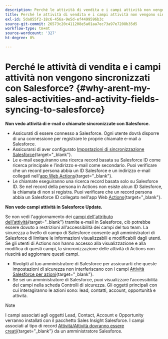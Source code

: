 ```yaml
---
description: Perché le attività di vendita e i campi attività non vengono sincronizzati con Salesforce? - Documentazione di Marketo - Documentazione del prodotto
title: Perché le attività di vendita e i campi attività non vengono sincronizzati con Salesforce?
exl-id: 5da855f2-18c6-456a-9e5d-ef4499596b3c
source-git-commit: 26573c20c411208e5a01aa7ec73a97e7208b35d5
workflow-type: tm+mt
source-wordcount: '327'
ht-degree: 0%

---
```


# Perché le attività di vendita e i campi attività non vengono sincronizzati con Salesforce? {#why-arent-my-sales-activities-and-activity-fields-syncing-to-salesforce}

**Non vedo attività di e-mail o chiamate sincronizzate con Salesforce.**

* Assicurati di essere connesso a Salesforce. Ogni utente dovrà disporre di una connessione per registrare le proprie chiamate e-mail a Salesforce.
* Assicurarsi di aver configurato [Impostazioni di sincronizzazione Salesforce](/help/marketo/product-docs/marketo-sales-insight/actions/crm/salesforce-integration/sync-sales-activities-to-salesforce.md){target="_blank"}.
* Le e-mail eseguiranno una ricerca record basata su Salesforce ID come ricerca principale e l’indirizzo e-mail come secondario. Puoi verificare che un record persona abbia un ID Salesforce e un indirizzo e-mail collegati nell&#39;[app Web Actions](https://toutapp.com/next#command_center){target="_blank"}.
* Le chiamate eseguiranno una ricerca record basata solo su Salesforce ID. Se nel record della persona in Actions non esiste alcun ID Salesforce, la chiamata di non si registra. Puoi verificare che un record persona abbia un Salesforce ID collegato nell&#39;app Web [Actions](https://toutapp.com/next#command_center){target="_blank"}.

**Non vedo campi attività in Salesforce Update.**

Se non vedi l&#39;aggiornamento dei [campi dell&#39;attributo dell&#39;attività](/help/marketo/product-docs/marketo-sales-insight/actions/crm/salesforce-package-configuration/logging-sales-activity-attributes-to-salesforce.md){target="_blank"} tramite e-mail in Salesforce, ciò potrebbe essere dovuto a restrizioni all&#39;accessibilità dei campi del tuo team. La sicurezza a livello di campo di Salesforce consente agli amministratori di Salesforce di limitare le informazioni visualizzabili e modificabili dagli utenti. Se gli utenti di Actions non hanno accesso alla visualizzazione e alla modifica di questi campi, la sincronizzazione delle attività di Actions non riuscirà ad aggiornare questi campi.

* Rivolgiti al tuo amministratore di Salesforce per assicurarti che queste impostazioni di sicurezza non interferiscano con i campi [Attività Salesforce per azioni](/help/marketo/product-docs/marketo-sales-insight/actions/crm/salesforce-package-configuration/logging-sales-activity-attributes-to-salesforce.md){target="_blank"}.
* Se sei un amministratore di Salesforce, puoi visualizzare l’accessibilità dei campi nella scheda Controlli di sicurezza. Gli oggetti principali con cui interagiranno le azioni sono: lead, contatti, account, opportunità e attività.

>[!NOTE]
>
>I campi associati agli oggetti Lead, Contact, Account e Opportunity verranno installati con il pacchetto Sales Insight Salesforce. I campi associati al tipo di record [Attività/Attività dovranno essere creati](/help/marketo/product-docs/marketo-sales-insight/actions/crm/salesforce-package-configuration/logging-sales-activity-attributes-to-salesforce.md){target="_blank"} da un amministratore Salesforce.
